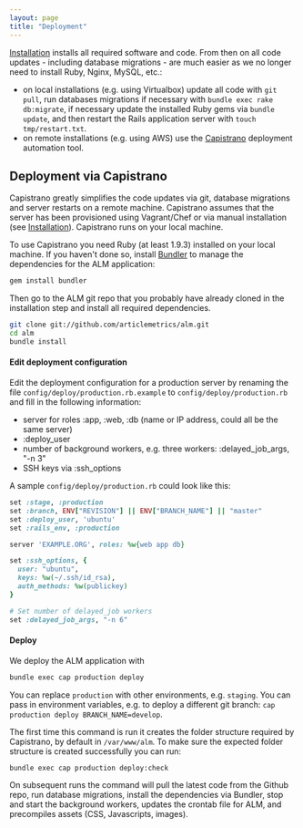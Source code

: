 ```yaml
---
layout: page
title: "Deployment"
---
```


[Installation](/docs/installation.md) installs all required software and code. From then on all code updates - including database migrations - are much easier as we no longer need to install Ruby, Nginx, MySQL, etc.:

* on local installations (e.g. using Virtualbox) update all code with `git pull`, run databases migrations if necessary with `bundle exec rake db:migrate`, if necessary update the installed Ruby gems via `bundle update`, and then restart the Rails application server with `touch tmp/restart.txt`.
* on remote installations (e.g. using AWS) use the [Capistrano](http://capistranorb.com) deployment automation tool.

## Deployment via Capistrano
Capistrano greatly simplifies the code updates via git, database migrations and server restarts on a remote machine. Capistrano assumes that the server has been provisioned using Vagrant/Chef or via manual installation (see [Installation](/docs/installation.md)). Capistrano runs on your local machine.

To use Capistrano you need Ruby (at least 1.9.3) installed on your local machine. If you haven't done so, install [Bundler](http://bundler.io/) to manage the dependencies for the ALM application:

```sh
gem install bundler
```

Then go to the ALM git repo that you probably have already cloned in the installation step and install all required dependencies.

```sh
git clone git://github.com/articlemetrics/alm.git
cd alm
bundle install
```

#### Edit deployment configuration
Edit the deployment configuration for a production server by renaming the file `config/deploy/production.rb.example` to `config/deploy/production.rb` and fill in the following information:

* server for roles :app, :web, :db (name or IP address, could all be the same server)
* :deploy_user
* number of background workers, e.g. three workers: :delayed_job_args, "-n 3"
* SSH keys via :ssh_options

A sample `config/deploy/production.rb` could look like this:

```ruby
set :stage, :production
set :branch, ENV["REVISION"] || ENV["BRANCH_NAME"] || "master"
set :deploy_user, 'ubuntu'
set :rails_env, :production

server 'EXAMPLE.ORG', roles: %w{web app db}

set :ssh_options, {
  user: "ubuntu",
  keys: %w(~/.ssh/id_rsa),
  auth_methods: %w(publickey)
}

# Set number of delayed_job workers
set :delayed_job_args, "-n 6"
```

#### Deploy
We deploy the ALM application with

```sh
bundle exec cap production deploy
```

You can replace `production` with other environments, e.g. `staging`. You can pass in environment variables, e.g. to deploy a different git branch: `cap production deploy BRANCH_NAME=develop`.

The first time this command is run it creates the folder structure required by Capistrano, by default in `/var/www/alm`. To make sure the expected folder structure is created successfully you can run:

```sh
bundle exec cap production deploy:check
```

On subsequent runs the command will pull the latest code from the Github repo, run database migrations, install the dependencies via Bundler, stop and start the background workers, updates the crontab file for ALM, and precompiles assets (CSS, Javascripts, images).
